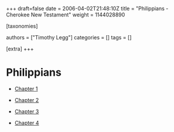 +++
draft=false
date = 2006-04-02T21:48:10Z
title = "Philippians - Cherokee New Testament"
weight = 1144028890

[taxonomies]

authors = ["Timothy Legg"]
categories = []
tags = []

[extra]
+++
# Philippians

* [Chapter 1](@/cherokee-new-testament/philippians/1101/index.md)

* [Chapter 2](@/cherokee-new-testament/philippians/1102/index.md)

* [Chapter 3](@/cherokee-new-testament/philippians/1103/index.md)

* [Chapter 4](@/cherokee-new-testament/philippians/1104/index.md)

